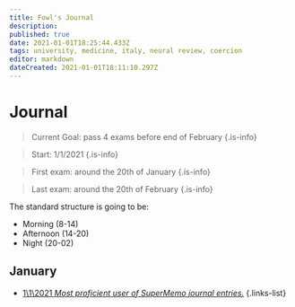 ```yaml
---
title: Fowl's Journal
description: 
published: true
date: 2021-01-01T18:25:44.433Z
tags: university, medicine, italy, neural review, coercion
editor: markdown
dateCreated: 2021-01-01T18:11:10.297Z
---
```


# Journal

> Current Goal: pass 4 exams before end of February
{.is-info}

> Start: 1/1/2021
{.is-info}

> First exam: around the 20th of January
{.is-info}

> Last exam: around the 20th of February
{.is-info}

The standard structure is going to be:
- Morning (8-14)
- Afternoon (14-20)
- Night (20-02)

## January

- [<span style="color: black;" class="mdi mdi-message-arrow-right-outline mr-1"></span> 1\1\2021 *Most proficient user of SuperMemo journal entries.*](https://www.supermemo.wiki/en/blogs/fowls-journal)
{.links-list}
